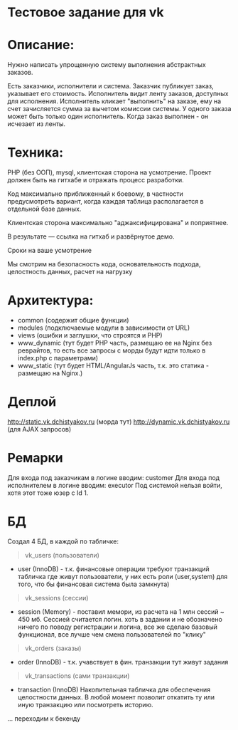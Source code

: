 # Тестовое задание для vk

# Описание:
Нужно написать упрощенную систему выполнения абстрактных заказов.

Есть заказчики, исполнители и система.
Заказчик публикует заказ, указывает его стоимость.
Исполнитель видит ленту заказов, доступных для исполнения.
Исполнитель кликает "выполнить" на заказе, ему на счет зачисляется сумма за вычетом комиссии системы.
У одного заказа может быть только один исполнитель. Когда заказ выполнен - он исчезает из ленты.

# Техника:
PHP (без ООП), mysql, клиентская сторона на усмотрение. Проект должен быть на гитхабе и отражать процесс разработки.

Код максимально приближенный к боевому, в частности предусмотреть вариант, когда каждая таблица располагается в отдельной базе данных.

Клиентская сторона максимально "аджаксифицирована" и поприятнее.

В результате — ссылка на гитхаб и развёрнутое демо.

Сроки на ваше усмотрение

Мы смотрим на безопасность кода, основательность подхода, целостность данных, расчет на нагрузку


# Архитектура:
- common (содержит общие функции)
- modules (подключаемые модули в зависимости от URL)
- views (ошибки и заглушки, что строятся и PHP)
- www_dynamic (тут будет PHP часть, размещаю ее на Nginx без реврайтов, то есть все запросы с морды будут идти только в index.php с параметрами)
- www_static (тут будет HTML/AngularJs часть, т.к. это статика - размещаю на Nginx.)

# Деплой
http://static.vk.dchistyakov.ru (морда тут)
http://dynamic.vk.dchistyakov.ru (для AJAX запросов)

# Ремарки
Для входа под заказчикам в логине вводим: customer
Для входа под исполнителем в логине вводим: executor
Под системой нельзя войти, хотя этот тоже юзер с Id 1.

# БД
Создал 4 БД, в каждой по табличке:

> vk_users (пользователи)
- user (InnoDB) - т.к. финансовые операции требуют транзакций
табличка где живут пользователи, у них есть роли (user,system) для того, что бы финансовая система была замкнута)

> vk_sessions (сессии)
- session (Memory) - поставил мемори, из расчета на 1 млн сессий ~ 450 мб. Сессией считается логин.
хоть в задании и не обозначено ничего по поводу регистрации и логина, все же сделаю базовый функционал, все лучше чем смена пользователей по "клику"

> vk_orders (заказы)
- order (InnoDB) - т.к. учавствует в фин. транзакции
тут живут задания

> vk_transactions (сами транзакции)
- transaction (InnoDB)
Накопительная табличка для обеспечения целостности данных. В любой момент позволит откатить ту или иную транзакцию или посмотреть историю.


... переходим к бекенду

